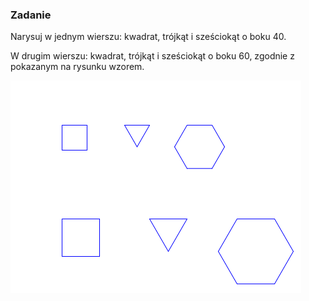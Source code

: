 ### Zadanie

Narysuj w jednym wierszu: kwadrat, trójkąt i sześciokąt o boku 40.

W drugim wierszu: kwadrat, trójkąt i sześciokąt o boku 60,
zgodnie z pokazanym na rysunku wzorem.

<img src="../figury_2_wiersze.png" />
